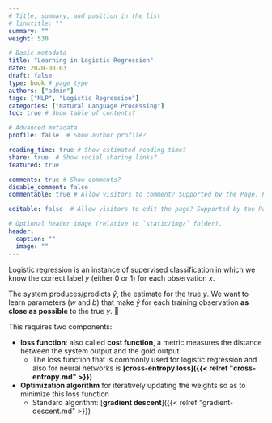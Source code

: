 ```yaml
---
# Title, summary, and position in the list
# linktitle: ""
summary: ""
weight: 530

# Basic metadata
title: "Learning in Logistic Regression"
date: 2020-08-03
draft: false
type: book # page type
authors: ["admin"]
tags: ["NLP", "Logistic Regression"]
categories: ["Natural Language Processing"]
toc: true # Show table of contents?

# Advanced metadata
profile: false  # Show author profile?

reading_time: true # Show estimated reading time?
share: true  # Show social sharing links?
featured: true

comments: true # Show comments?
disable_comment: false
commentable: true # Allow visitors to comment? Supported by the Page, Post, and Docs content types.

editable: false  # Allow visitors to edit the page? Supported by the Page, Post, and Docs content types.

# Optional header image (relative to `static/img/` folder).
header:
  caption: ""
  image: ""
---
```


Logistic regression is an instance of supervised classification in which we know the correct label $y$ (either 0 or 1) for each observation $x$.

The system produces/predicts $\hat{y}$, the estimate for the true $y$. We want to learn parameters ($w$ and $b$) that make $\hat{y}$ for each training observation **as close as possible** to the true $y$. 💪

This requires two components:

- **loss function**: also called **cost function**, a metric measures the distance between the system output and the gold output
  - The loss function that is commonly used for logistic regression and also for neural networks is **[cross-entropy loss]({{< relref "cross-entropy.md" >}})**
- **Optimization algorithm** for iteratively updating the weights so as to minimize this loss function
  - Standard algorithm: [**gradient descent**]({{< relref "gradient-descent.md" >}})

